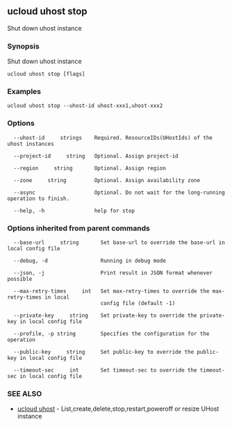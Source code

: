 ## ucloud uhost stop

Shut down uhost instance

### Synopsis

Shut down uhost instance

```
ucloud uhost stop [flags]
```

### Examples

```
ucloud uhost stop --uhost-id uhost-xxx1,uhost-xxx2
```

### Options

```
  --uhost-id     strings    Required. ResourceIDs(UHostIds) of the uhost instances 

  --project-id     string   Optional. Assign project-id 

  --region     string       Optional. Assign region 

  --zone     string         Optional. Assign availability zone 

  --async                   Optional. Do not wait for the long-running operation to finish. 

  --help, -h                help for stop 

```

### Options inherited from parent commands

```
  --base-url     string       Set base-url to override the base-url in local config file 

  --debug, -d                 Running in debug mode 

  --json, -j                  Print result in JSON format whenever possible 

  --max-retry-times     int   Set max-retry-times to override the max-retry-times in local
                              config file (default -1) 

  --private-key     string    Set private-key to override the private-key in local config file 

  --profile, -p string        Specifies the configuration for the operation 

  --public-key     string     Set public-key to override the public-key in local config file 

  --timeout-sec     int       Set timeout-sec to override the timeout-sec in local config file 

```

### SEE ALSO

* [ucloud uhost](developer/cli/cmd/ucloud/uhost)	 - List,create,delete,stop,restart,poweroff or resize UHost instance

